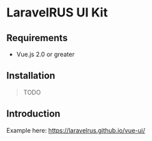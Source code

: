 # LaravelRUS UI Kit

## Requirements

- Vue.js 2.0 or greater

## Installation

> TODO

## Introduction

Example here: https://laravelrus.github.io/vue-ui/

